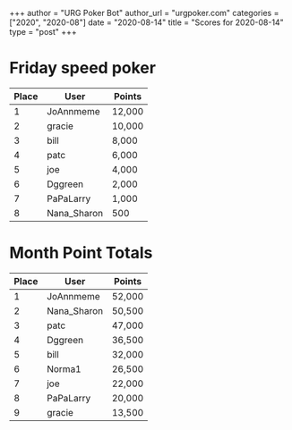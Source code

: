 +++
author = "URG Poker Bot"
author_url = "urgpoker.com"
categories = ["2020", "2020-08"]
date = "2020-08-14"
title = "Scores for 2020-08-14"
type = "post"
+++
# Friday speed poker

| Place | User | Points |
|-------|------|--------|
| 1 | JoAnnmeme | 12,000 |
| 2 | gracie | 10,000 |
| 3 | bill | 8,000 |
| 4 | patc | 6,000 |
| 5 | joe | 4,000 |
| 6 | Dggreen | 2,000 |
| 7 | PaPaLarry | 1,000 |
| 8 | Nana_Sharon | 500 |

# Month Point Totals

| Place | User | Points |
|-------|------|--------|
| 1 | JoAnnmeme | 52,000 |
| 2 | Nana_Sharon | 50,500 |
| 3 | patc | 47,000 |
| 4 | Dggreen | 36,500 |
| 5 | bill | 32,000 |
| 6 | Norma1 | 26,500 |
| 7 | joe | 22,000 |
| 8 | PaPaLarry | 20,000 |
| 9 | gracie | 13,500 |
